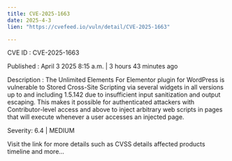 ```yaml
---
title: CVE-2025-1663
date: 2025-4-3
lien: "https://cvefeed.io/vuln/detail/CVE-2025-1663"

---
```


CVE ID : CVE-2025-1663

Published :  April 3
2025
8:15 a.m. | 3 hours
43 minutes ago

Description : The Unlimited Elements For Elementor plugin for WordPress is vulnerable to Stored Cross-Site Scripting via several widgets in all versions up to
and including
1.5.142 due to insufficient input sanitization and output escaping. This makes it possible for authenticated attackers
with Contributor-level access and above
to inject arbitrary web scripts in pages that will execute whenever a user accesses an injected page.

Severity: 6.4 | MEDIUM

Visit the link for more details
such as CVSS details
affected products
timeline
and more...
